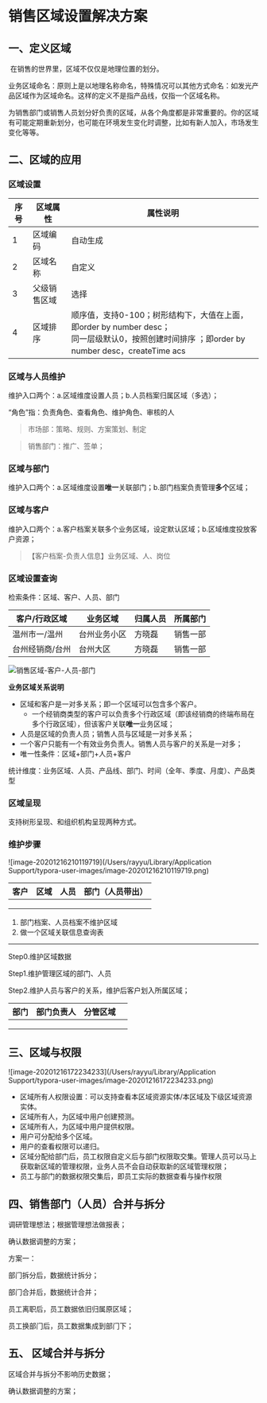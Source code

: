# 销售区域设置解决方案

## 一、定义区域

​		在销售的世界里，区域不仅仅是地理位置的划分。

业务区域命名：原则上是以地理名称命名，特殊情况可以其他方式命名：如发光产品区域作为区域命名。这样的定义不是指产品线，仅指一个区域名称。

为销售部门或销售人员划分好负责的区域，从各个角度都是非常重要的。你的区域有可能定期重新划分，也可能在环境发生变化时调整，比如有新人加入，市场发生变化等等。

## 二、区域的应用

### 区域设置

| 序号 | 区域属性     | 属性说明                                                     |
| ---- | ------------ | ------------------------------------------------------------ |
| 1    | 区域编码     | 自动生成                                                     |
| 2    | 区域名称     | 自定义                                                       |
| 3    | 父级销售区域 | 选择                                                         |
| 4    | 区域排序     | 顺序值，支持0-100；树形结构下，大值在上面，即order by  number desc；</br>同一层级默认0，按照创建时间排序 ；即order by  number desc，createTime acs |

### 区域与人员维护

维护入口两个：a.区域维度设置人员；b.人员档案归属区域（多选）；

“角色”指：负责角色、查看角色、维护角色、审核的人

> 市场部：策略、规则、方案策划、制定

> 销售部门：推广、签单；

### 区域与部门

维护入口两个：a.区域维度设置**唯一**关联部门；b.部门档案负责管理**多个**区域；

### 区域与客户

维护入口两个：a.客户档案关联多个业务区域，设定默认区域；b.区域维度投放客户资源；

> 【客户档案-负责人信息】业务区域、人、岗位



### 区域设置查询

检索条件：区域、客户、人员、部门

| 客户/行政区域   | 业务区域     | 归属人员 | 所属部门 |
| --------------- | ------------ | -------- | -------- |
| 温州市一/温州   | 台州业务小区 | 方晓磊   | 销售一部 |
| 台州经销商/台州 | 台州大区     | 方晓磊   | 销售一部 |

![销售区域-客户-人员-部门](/Users/rayyu/Documents/销售区域-客户-人员-部门.png)



**业务区域关系说明**

- 区域和客户是一对多关系；即一个区域可以包含多个客户。
  - 一个经销商类型的客户可以负责多个行政区域（即该经销商的终端布局在多个行政区域），但该客户关联**唯一**业务区域；
- 人员是区域的负责人员；销售人员与区域是一对多关系；
- 一个客户只能有一个有效业务负责人。销售人员与客户的关系是一对多；
- 唯一性条件：区域+部门+人员+客户



统计维度：业务区域、人员、产品线、部门、时间（全年、季度、月度）、产品类型







### 区域呈现

支持树形呈现、和组织机构呈现两种方式。



### 维护步骤

![image-20201216210119719](/Users/rayyu/Library/Application Support/typora-user-images/image-20201216210119719.png)

| 客户 | 区域 | 人员 | 部门（人员带出） |
| ---- | ---- | ---- | ---------------- |
|      |      |      |                  |
|      |      |      |                  |
|      |      |      |                  |

1. 部门档案、人员档案不维护区域
2. 做一个区域关联信息查询表



-----------------

Step0.维护区域数据

Step1.维护管理区域的部门、人员

Step2.维护人员与客户的关系，维护后客户划入所属区域；



| 部门 | 部门负责人 | 分管区域 |      |
| ---- | ---------- | -------- | ---- |
|      |            |          |      |
|      |            |          |      |
|      |            |          |      |











## 三、区域与权限

![image-20201216172234233](/Users/rayyu/Library/Application Support/typora-user-images/image-20201216172234233.png)









- 区域所有人权限设置：可以支持查看本区域资源实体/本区域及下级区域资源实体。
- 区域所有人，为区域中用户创建预测。
- 区域所有人，为区域中用户提供权限。
- 用户可分配给多个区域。
- 用户的查看权限可以递归。
- 区域分配给部门后，员工权限自定义后与部门权限取交集。管理人员可以马上获取新区域的管理权限，业务人员不会自动获取新的区域管理权限；
- 员工与部门的数据权限交集后，即员工实际的数据查看与操作权限

## 四、销售部门（人员）合并与拆分

调研管理想法；根据管理想法做报表；

确认数据调整的方案；

方案一：

部⻔拆分后，数据统计拆分；

部⻔合并后，数据统计合并；

员⼯离职后，员⼯数据依旧归属原区域；

员⼯换部⻔后，员⼯数据集成到部⻔下；



## 五、 区域合并与拆分

区域合并与拆分不影响历史数据；

确认数据调整的方案；



